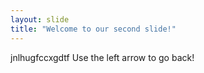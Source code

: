 ```yaml
---
layout: slide
title: "Welcome to our second slide!"
---
```

jnlhugfccxgdtf
Use the left arrow to go back!
